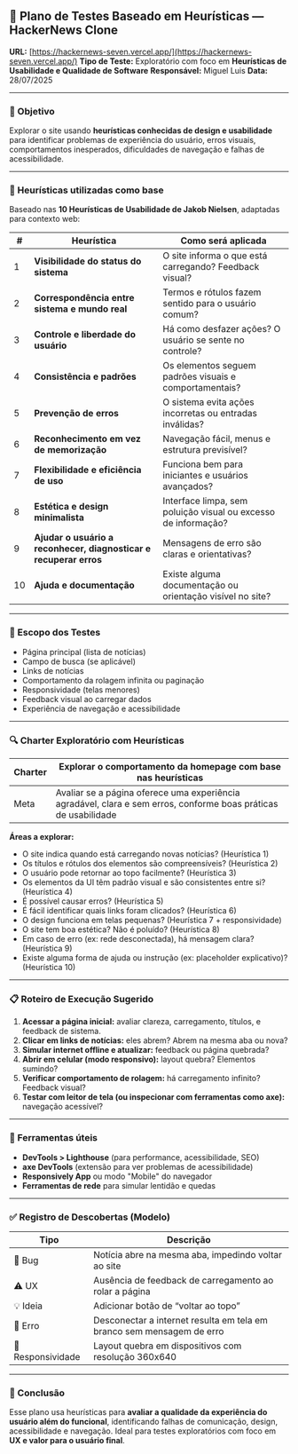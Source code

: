 ## 🧪 Plano de Testes Baseado em Heurísticas — HackerNews Clone

**URL:** [https://hackernews-seven.vercel.app/](https://hackernews-seven.vercel.app/)
**Tipo de Teste:** Exploratório com foco em **Heurísticas de Usabilidade e Qualidade de Software**
**Responsável:** Miguel Luis
**Data:** 28/07/2025

---

### 🎯 Objetivo

Explorar o site usando **heurísticas conhecidas de design e usabilidade** para identificar problemas de experiência do usuário, erros visuais, comportamentos inesperados, dificuldades de navegação e falhas de acessibilidade.

---

### 🔎 Heurísticas utilizadas como base

Baseado nas **10 Heurísticas de Usabilidade de Jakob Nielsen**, adaptadas para contexto web:

| #  | Heurística                                                        | Como será aplicada                                             |
| -- | ----------------------------------------------------------------- | -------------------------------------------------------------- |
| 1  | **Visibilidade do status do sistema**                             | O site informa o que está carregando? Feedback visual?         |
| 2  | **Correspondência entre sistema e mundo real**                    | Termos e rótulos fazem sentido para o usuário comum?           |
| 3  | **Controle e liberdade do usuário**                               | Há como desfazer ações? O usuário se sente no controle?        |
| 4  | **Consistência e padrões**                                        | Os elementos seguem padrões visuais e comportamentais?         |
| 5  | **Prevenção de erros**                                            | O sistema evita ações incorretas ou entradas inválidas?        |
| 6  | **Reconhecimento em vez de memorização**                          | Navegação fácil, menus e estrutura previsível?                 |
| 7  | **Flexibilidade e eficiência de uso**                             | Funciona bem para iniciantes e usuários avançados?             |
| 8  | **Estética e design minimalista**                                 | Interface limpa, sem poluição visual ou excesso de informação? |
| 9  | **Ajudar o usuário a reconhecer, diagnosticar e recuperar erros** | Mensagens de erro são claras e orientativas?                   |
| 10 | **Ajuda e documentação**                                          | Existe alguma documentação ou orientação visível no site?      |

---

### 🧭 Escopo dos Testes

* Página principal (lista de notícias)
* Campo de busca (se aplicável)
* Links de notícias
* Comportamento da rolagem infinita ou paginação
* Responsividade (telas menores)
* Feedback visual ao carregar dados
* Experiência de navegação e acessibilidade

---

### 🔍 Charter Exploratório com Heurísticas

| Charter | Explorar o comportamento da homepage com base nas heurísticas                                                   |
| ------- | --------------------------------------------------------------------------------------------------------------- |
| Meta    | Avaliar se a página oferece uma experiência agradável, clara e sem erros, conforme boas práticas de usabilidade |

**Áreas a explorar:**

* O site indica quando está carregando novas notícias? (Heurística 1)
* Os títulos e rótulos dos elementos são compreensíveis? (Heurística 2)
* O usuário pode retornar ao topo facilmente? (Heurística 3)
* Os elementos da UI têm padrão visual e são consistentes entre si? (Heurística 4)
* É possível causar erros? (Heurística 5)
* É fácil identificar quais links foram clicados? (Heurística 6)
* O design funciona em telas pequenas? (Heurística 7 + responsividade)
* O site tem boa estética? Não é poluído? (Heurística 8)
* Em caso de erro (ex: rede desconectada), há mensagem clara? (Heurística 9)
* Existe alguma forma de ajuda ou instrução (ex: placeholder explicativo)? (Heurística 10)

---

### 📋 Roteiro de Execução Sugerido

1. **Acessar a página inicial:** avaliar clareza, carregamento, títulos, e feedback de sistema.
2. **Clicar em links de notícias:** eles abrem? Abrem na mesma aba ou nova?
3. **Simular internet offline e atualizar:** feedback ou página quebrada?
4. **Abrir em celular (modo responsivo):** layout quebra? Elementos sumindo?
5. **Verificar comportamento de rolagem:** há carregamento infinito? Feedback visual?
6. **Testar com leitor de tela (ou inspecionar com ferramentas como axe):** navegação acessível?

---

### 📌 Ferramentas úteis

* **DevTools > Lighthouse** (para performance, acessibilidade, SEO)
* **axe DevTools** (extensão para ver problemas de acessibilidade)
* **Responsively App** ou modo "Mobile" do navegador
* **Ferramentas de rede** para simular lentidão e quedas

---

### ✅ Registro de Descobertas (Modelo)

| Tipo              | Descrição                                                             |
| ----------------- | --------------------------------------------------------------------- |
| 🐞 Bug            | Notícia abre na mesma aba, impedindo voltar ao site                   |
| ⚠️ UX             | Ausência de feedback de carregamento ao rolar a página                |
| 💡 Ideia          | Adicionar botão de “voltar ao topo”                                   |
| 🤯 Erro           | Desconectar a internet resulta em tela em branco sem mensagem de erro |
| 📱 Responsividade | Layout quebra em dispositivos com resolução 360x640                   |

---

### 📌 Conclusão

Esse plano usa heurísticas para **avaliar a qualidade da experiência do usuário além do funcional**, identificando falhas de comunicação, design, acessibilidade e navegação. Ideal para testes exploratórios com foco em **UX e valor para o usuário final**.
